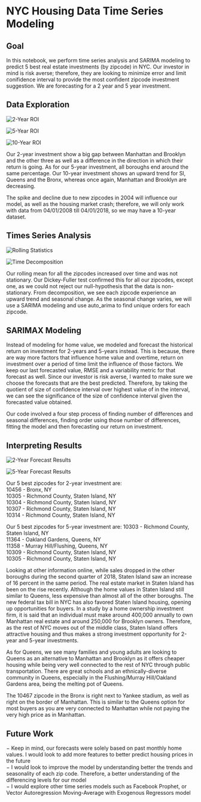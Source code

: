 
# NYC Housing Data Time Series Modeling

## Goal

In this notebook, we perform time series analysis and SARIMA modeling to predict 5 best real estate investments (by zipcode) in NYC. Our investor in mind is risk averse; therefore, they are looking to minimize error and limit conifidence interval to provide the most confident zipcode investment suggestion. We are forecasting for a 2 year and 5 year investment.

## Data Exploration

![2-Year ROI](/images/twoYear.png)

![5-Year ROI](/images/fiveYear.png)

![10-Year ROI](/images/tenYear.png)

Our 2-year investment show a big gap between Manhattan and Brooklyn and the other three as well as a difference in the direction in which their return is going. As for our 5-year investment, all boroughs end around the same percentage. Our 10-year investment shows an upward trend for SI, Queens and the Bronx, whereas once again, Manhattan and Brooklyn are decreasing.  

The spike and decline due to new zipcodes in 2004 will influence our model, as well as the housing market crash; therefore, we will only work with data from 04/01/2008 till 04/01/2018, so we may have a 10-year dataset.

## Times Series Analysis

![Rolling Statistics](/images/rolling.png)

![Time Decomposition](/images/decomp.png)

Our rolling mean for all the zipcodes increased over time and was not stationary. Our Dickey-Fuller test confirmed this for all our zipcodes, except one, as we could not reject our null-hypothesis that the data is non-stationary. From decomposition, we see each zipcode experience an upward trend and seasonal change. As the seasonal change varies, we will use a SARIMA modeling and use auto_arima to find unique orders for each zipcode.

## SARIMAX Modeling

Instead of modeling for home value, we modeled and forecast the historical return on investment for 2-years and 5-years instead. This is because, there are way more factors that influence home value and overtime, return on investment over a period of time limit the influence of those factors.
We keep our last forecasted value, RMSE and a variability metric for that forecast as well. Since our investor is risk averse, I wanted to make sure we choose the forecasts that are the best predicted. Therefore, by taking the quotient of size of confidence interval over highest value of in the interval, we can see the significance of the size of confidence interval given the forecasted value obtained.

Our code involved a four step process of finding number of differences and seasonal differences, finding order using those number of differences, fitting the model and then forecasting our return on investment.

## Interpreting Results

![2-Year Forecast Results](/images/finalresults1.png)

![5-Year Forecast Results](/images/finalresults2.png)

Our 5 best zipcodes for 2-year investment are:  
10456 - Bronx, NY  
10305 - Richmond County, Staten Island, NY  
10304 - Richmond County, Staten Island, NY  
10307 - Richmond County, Staten Island, NY  
10314 - Richmond County, Staten Island, NY  

Our 5 best zipcodes for 5-year investment are:
10303 - Richmond County, Staten Island, NY  
11364 - Oakland Gardens, Queens, NY  
11358 - Murray Hill/Flushing, Queens, NY  
10309 - Richmond County, Staten Island, NY  
10305 - Richmond County, Staten Island, NY  

Looking at other information online, while sales dropped in the other boroughs during the second quarter of 2018, Staten Island saw an increase of 16 percent in the same period. The real estate market in Staten Island has been on the rise recently. Although the home values in Staten Island still similar to Queens, less expensive than almost all of the other boroughs. The new federal tax bill in NYC has also favored Staten Island housing, opening up opportunities for buyers. In a study by a home ownership investment firm, it is said that an individual must make around 400,000 annually to own Manhattan real estate and around 250,000 for Brooklyn owners. Therefore, as the rest of NYC moves out of the middle class, Staten Island offers attractive housing and thus makes a strong investment opportunity for 2-year and 5-year investments.

As for Queens, we see many families and young adults are looking to Queens as an alternative to Manhattan and Brooklyn as it offers cheaper housing while being very well connected to the rest of NYC through public transportation. There are great schools and an ethnically-diverse community in Queens, especially in the Flushing/Murray Hill/Oakland Gardens area, being the melting pot of Queens.

The 10467 zipcode in the Bronx is right next to Yankee stadium, as well as right on the border of Manhattan. This is similar to the Queens option for most buyers as you are very connected to Manhattan while not paying the very high price as in Manhattan.

## Future Work

− Keep in mind, our forecasts were solely based on past monthly home values. I would look to add more features to better predict housing prices in the future  
− I would look to improve the model by understanding better the trends and seasonality of each zip code. Therefore, a better understanding of the differencing levels for our model  
− I would explore other time series models such as Facebook Prophet, or Vector Autoregression Moving-Average with Exogenous Regressors model